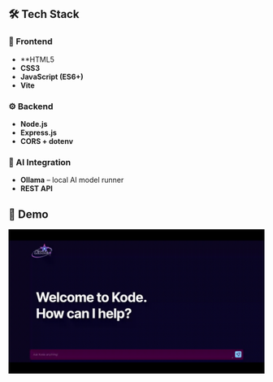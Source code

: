 ## 🛠️ Tech Stack  

### 🎨 Frontend  
- **HTML5
- **CSS3**
- **JavaScript (ES6+)**
- **Vite**

### ⚙️ Backend  
- **Node.js** 
- **Express.js** 
- **CORS + dotenv**   

### 🤖 AI Integration  
- **Ollama** – local AI model runner
- **REST API** 

## 🎥 Demo  

<p align="center">
  <img src="client/public/assets/kode.gif" alt="Kode Demo" width="1000"/>
</p>

